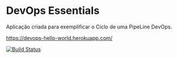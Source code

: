 # DevOps Essentials
Aplicação criada para exemplificar o Ciclo de uma PipeLine DevOps.

https://devops-hello-world.herokuapp.com/

<!-- Altere a Flag abaixo com sua URL do Travis -->
[![Build Status](https://travis-ci.org/jonathanccardoso/DevOpsLab-HelloWorld.svg?branch=master)](https://travis-ci.org/jonathanccardoso/DevOpsLab-HelloWorld)
